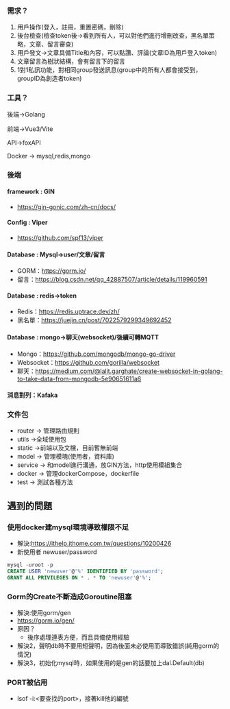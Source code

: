 ### 需求？

1. 用戶操作(登入，註冊，重置密碼，刪除)
2. 後台檢查(檢查token後->看到所有人，可以對他們進行增刪改查，黑名單策略，文章、留言審查)
3. 用戶發文->文章具備Title和內容，可以點讚、評論(文章ID為用戶登入token)
4. 文章留言為樹狀結構，會有留言下的留言
5. 1對1私訊功能，對相同group發送訊息(group中的所有人都會接受到，groupID為創造者token)

### 工具？
後端->Golang

前端->Vue3/Vite

API->foxAPI

Docker -> mysql,redis,mongo

### 後端

#### framework : GIN 
- https://gin-gonic.com/zh-cn/docs/

#### Config : Viper
- https://github.com/spf13/viper
#### Database : Mysql->user/文章/留言 
- GORM：https://gorm.io/
- 留言：https://blog.csdn.net/qq_42887507/article/details/119960591

#### Database : redis->token
- Redis：https://redis.uptrace.dev/zh/
- 黑名單：https://juejin.cn/post/7022579299349692452
#### Database : mongo->聊天(websocket)/後續可轉MQTT
- Mongo：https://github.com/mongodb/mongo-go-driver
- Websocket：https://github.com/gorilla/websocket
- 聊天：https://medium.com/@lalit.garghate/create-websocket-in-golang-to-take-data-from-mongodb-5e90651611a6

#### 消息對列：Kafaka

### 文件包
- router -> 管理路由規則
- utils ->全域使用包
- static ->前端以及文欓，目前暫無前端
- model -> 管理模塊(使用者，資料庫)
- service -> 和model進行溝通，放GIN方法，http使用模組集合
- docker -> 管理dockerCompose，dockerfile
- test -> 測試各種方法

## 遇到的問題
### 使用docker建mysql環境導致權限不足
- 解決:https://ithelp.ithome.com.tw/questions/10200426
- 新使用者 newuser/password
```SQL
mysql -uroot -p
CREATE USER 'newuser'@'%' IDENTIFIED BY 'password';
GRANT ALL PRIVILEGES ON * . * TO 'newuser'@'%';
```
### Gorm的Create不斷造成Goroutine阻塞
- 解決:使用gorm/gen
- https://gorm.io/gen/
- 原因？
  -  後序處理連表方便，而且具備使用經驗
- 解決2，聲明db時不要用短聲明，因為後面未必使用而導致錯誤(純用gorm的情況)
- 解決3，初始化mysql時，如果使用的是gen的話要加上dal.Default(db)
### PORT被佔用
- lsof -i:<要查找的port>，接著kill他的編號